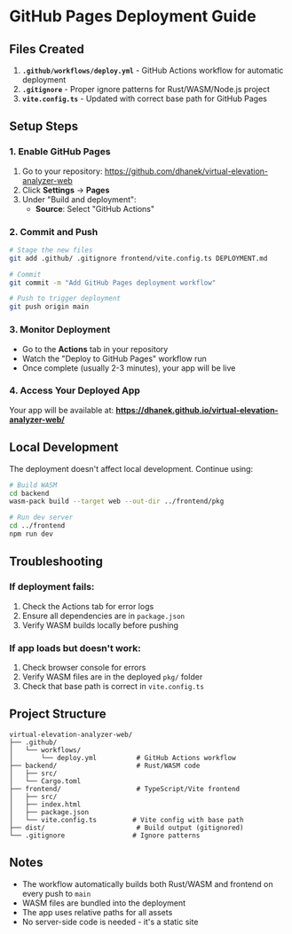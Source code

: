 # GitHub Pages Deployment Guide

## Files Created

1. **`.github/workflows/deploy.yml`** - GitHub Actions workflow for automatic deployment
2. **`.gitignore`** - Proper ignore patterns for Rust/WASM/Node.js project
3. **`vite.config.ts`** - Updated with correct base path for GitHub Pages

## Setup Steps

### 1. Enable GitHub Pages

1. Go to your repository: https://github.com/dhanek/virtual-elevation-analyzer-web
2. Click **Settings** → **Pages**
3. Under "Build and deployment":
   - **Source**: Select "GitHub Actions"

### 2. Commit and Push

```bash
# Stage the new files
git add .github/ .gitignore frontend/vite.config.ts DEPLOYMENT.md

# Commit
git commit -m "Add GitHub Pages deployment workflow"

# Push to trigger deployment
git push origin main
```

### 3. Monitor Deployment

- Go to the **Actions** tab in your repository
- Watch the "Deploy to GitHub Pages" workflow run
- Once complete (usually 2-3 minutes), your app will be live

### 4. Access Your Deployed App

Your app will be available at:
**https://dhanek.github.io/virtual-elevation-analyzer-web/**

## Local Development

The deployment doesn't affect local development. Continue using:

```bash
# Build WASM
cd backend
wasm-pack build --target web --out-dir ../frontend/pkg

# Run dev server
cd ../frontend
npm run dev
```

## Troubleshooting

### If deployment fails:

1. Check the Actions tab for error logs
2. Ensure all dependencies are in `package.json`
3. Verify WASM builds locally before pushing

### If app loads but doesn't work:

1. Check browser console for errors
2. Verify WASM files are in the deployed `pkg/` folder
3. Check that base path is correct in `vite.config.ts`

## Project Structure

```
virtual-elevation-analyzer-web/
├── .github/
│   └── workflows/
│       └── deploy.yml          # GitHub Actions workflow
├── backend/                    # Rust/WASM code
│   ├── src/
│   └── Cargo.toml
├── frontend/                   # TypeScript/Vite frontend
│   ├── src/
│   ├── index.html
│   ├── package.json
│   └── vite.config.ts         # Vite config with base path
├── dist/                       # Build output (gitignored)
└── .gitignore                 # Ignore patterns
```

## Notes

- The workflow automatically builds both Rust/WASM and frontend on every push to `main`
- WASM files are bundled into the deployment
- The app uses relative paths for all assets
- No server-side code is needed - it's a static site
